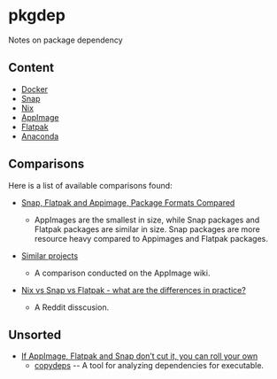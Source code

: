 # pkgdep
Notes on package dependency

## Content ##

* [Docker](docker/docker-notes.md)
* [Snap](snap/snap-notes.md)
* [Nix](nix/nix-notes.md)
* [AppImage](appimage/appimage-notes.md)
* [Flatpak](flatpak/flatpak-notes.md)
* [Anaconda](conda/conda-notes.md)


## Comparisons ##

Here is a list of available comparisons found:

+ [Snap, Flatpak and Appimage, Package Formats Compared](https://verummeum.com/portable-package-formats/)
  - AppImages are the smallest in size, while Snap packages and
    Flatpak packages are similar in size.  Snap packages are more
    resource heavy compared to Appimages and Flatpak packages.

+ [Similar projects](https://github.com/AppImage/AppImageKit/wiki/Similar-projects)
  - A comparison conducted on the AppImage wiki.

+ [Nix vs Snap vs Flatpak - what are the differences in practice?](https://www.reddit.com/r/linux/comments/4ohvur/nix_vs_snap_vs_flatpak_what_are_the_differences/)
  - A Reddit disscusion.


## Unsorted ##

+ [If AppImage, Flatpak and Snap don’t cut it, you can roll your own](https://medium.com/genymobile/if-appimage-flatpak-and-snap-dont-cut-it-you-can-roll-your-own-6175177d6eef)
  - [copydeps](https://github.com/Genymobile/copydeps) -- A tool for
    analyzing dependencies for executable.




